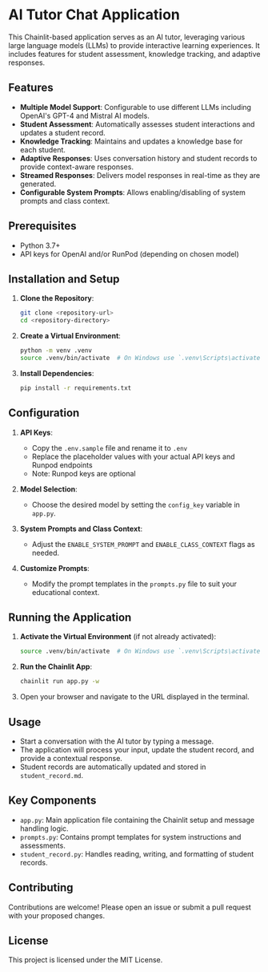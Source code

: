 # AI Tutor Chat Application

This Chainlit-based application serves as an AI tutor, leveraging various large language models (LLMs) to provide interactive learning experiences. It includes features for student assessment, knowledge tracking, and adaptive responses.

## Features

- **Multiple Model Support**: Configurable to use different LLMs including OpenAI's GPT-4 and Mistral AI models.
- **Student Assessment**: Automatically assesses student interactions and updates a student record.
- **Knowledge Tracking**: Maintains and updates a knowledge base for each student.
- **Adaptive Responses**: Uses conversation history and student records to provide context-aware responses.
- **Streamed Responses**: Delivers model responses in real-time as they are generated.
- **Configurable System Prompts**: Allows enabling/disabling of system prompts and class context.

## Prerequisites

- Python 3.7+
- API keys for OpenAI and/or RunPod (depending on chosen model)

## Installation and Setup

1. **Clone the Repository**:
   ```sh
   git clone <repository-url>
   cd <repository-directory>
   ```

2. **Create a Virtual Environment**:
   ```sh
   python -m venv .venv
   source .venv/bin/activate  # On Windows use `.venv\Scripts\activate`
   ```

3. **Install Dependencies**:
   ```sh
   pip install -r requirements.txt
   ```

## Configuration

1. **API Keys**: 
   - Copy the `.env.sample` file and rename it to `.env`
   - Replace the placeholder values with your actual API keys and Runpod endpoints
   - Note: Runpod keys are optional

2. **Model Selection**:
   - Choose the desired model by setting the `config_key` variable in `app.py`.

3. **System Prompts and Class Context**:
   - Adjust the `ENABLE_SYSTEM_PROMPT` and `ENABLE_CLASS_CONTEXT` flags as needed.

4. **Customize Prompts**:
   - Modify the prompt templates in the `prompts.py` file to suit your educational context.

## Running the Application

1. **Activate the Virtual Environment** (if not already activated):
   ```sh
   source .venv/bin/activate  # On Windows use `.venv\Scripts\activate`
   ```

2. **Run the Chainlit App**:
   ```sh
   chainlit run app.py -w
   ```

3. Open your browser and navigate to the URL displayed in the terminal.

## Usage

- Start a conversation with the AI tutor by typing a message.
- The application will process your input, update the student record, and provide a contextual response.
- Student records are automatically updated and stored in `student_record.md`.

## Key Components

- `app.py`: Main application file containing the Chainlit setup and message handling logic.
- `prompts.py`: Contains prompt templates for system instructions and assessments.
- `student_record.py`: Handles reading, writing, and formatting of student records.

## Contributing

Contributions are welcome! Please open an issue or submit a pull request with your proposed changes.

## License

This project is licensed under the MIT License.
